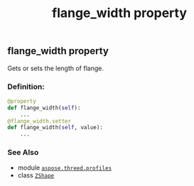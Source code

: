 ﻿---
title: flange_width property
second_title: Aspose.3D for Python via .NET API References
description: 
type: docs
weight: 150
url: /python-net/aspose.threed.profiles/zshape/flange_width/
is_root: false
---

## flange_width property


Gets or sets the length of flange.
### Definition:
```python
@property
def flange_width(self):
    ...
@flange_width.setter
def flange_width(self, value):
    ...
```

### See Also
* module [`aspose.threed.profiles`](../../)
* class [`ZShape`](/3d/python-net/aspose.threed.profiles/zshape)
